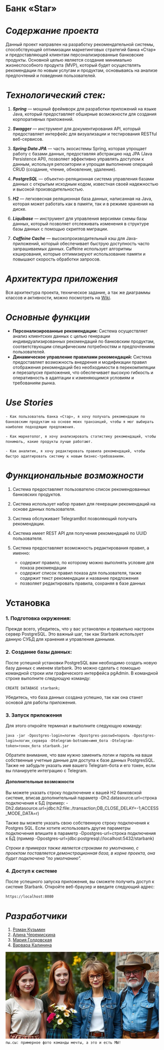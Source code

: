 # **Банк «Star»**

# _Содержание проекта_

Данный проект направлен на разработку рекомендательной системы, способствующей оптимизации маркетинговых стратегий банка «Стар» и предоставляющей клиентам персонализированные банковские продукты. Основной целью является создание минимально жизнеспособного продукта (MVP), который будет осуществлять рекомендации по новым услугам и продуктам, основываясь на анализе предпочтений и поведения пользователей.

# _Технологический стек:_

1. _**Spring**_ — мощный фреймворк для разработки приложений на языке Java, который предоставляет обширные возможности для создания корпоративных приложений.


2. _**Swagger**_ — инструмент для документирования API, который предоставляет интерфейс для визуализации и тестирования RESTful веб-сервисов.


3. _**Spring Data JPA**_ — часть экосистемы Spring, которая упрощает работу с базами данных, предоставляя абстракцию над JPA (Java Persistence API), позволяет эффективно управлять доступом к данным, используя репозитории и упрощая выполнение операций CRUD (создание, чтение, обновление, удаление).


4. _**PostgreSQL**_ — объектно-реляционная система управления базами данных с открытым исходным кодом, известная своей надежностью и высокой производительностью.


5. _**H2**_ — легковесная реляционная база данных, написанная на Java, которая может работать как в памяти, так и в режиме хранения на диске.


6. _**Liquibase**_ — инструмент для управления версиями схемы базы данных, который позволяет отслеживать изменения в структуре базы данных с помощью скриптов миграции.


7. _**Caffeine Cache**_ — высокопроизводительный кэш для Java-приложений, который обеспечивает быструю доступность часто запрашиваемых данных. Caffeine использует алгоритмы кэширования, которые оптимизируют использование памяти и повышают скорость обработки запросов.





# _Архитектура приложения_

Вся архитектура проекта, техническое задание, а так же диаграммы классов и активности, можно посмотреть на [Wiki](https://github.com/idol696/starbank/wiki).


# _Основные функции_

* **Персонализированные рекомендации:** Система осуществляет анализ клиентских данных с целью генерации индивидуализированных рекомендаций по банковским продуктам, соответствующим специфическим потребностям и предпочтениям пользователей.
* **Динамическое управление правилами рекомендаций:** Система предоставляет возможность внедрения и модификации правил отображения рекомендаций без необходимости в перекомпиляции и перезапуске приложения, что обеспечивает высокую гибкость и оперативность в адаптации к изменяющимся условиям и требованиям рынка.

# _Use Stories_

`- Как пользователь банка «Стар», я хочу получать рекомендации по банковским продуктам на основе моих транзакций, чтобы я мог выбирать наиболее подходящие предложения.`

`- Как маркетолог, я хочу анализировать статистику рекомендаций, чтобы понимать, какие продукты лучше работают.`

`- Как аналитик, я хочу редактировать правила рекомендаций, чтобы быстро адаптировать систему к новым бизнес-требованиям.`

# _Функциональные возможности_

1. Система предоставляет пользователю список рекомендованных банковских продуктов.
2. Система использует набор правил для генерации рекомендаций на основе данных пользователя.
3. Система обслуживает TelegramBot позволяющий получать рекомендации. 
4. Система имеет REST API для получения рекомендаций по UUID пользователя.
5. Система предоставляет возможность редактирования правил, а именно:

    * содержит правило, по которому можно выполнять условие для показа рекомендации
    * содержит список правил показа для пользователя, также содержит текст рекомендации и название предложения
    * позволяет редактировать правила, сохраняя в базе данных

# Установка

### 1. Подготовка окружения:

   Прежде всего, убедитесь, что у вас установлен и правильно настроен сервер PostgreSQL. Это важный шаг, так как Starbank использует данную СУБД для хранения и управления данными. 

### 2. Создание базы данных:

   После успешной установки PostgreSQL вам необходимо создать новую базу данных с именем starbank. Это можно сделать с помощью командной строки или графического интерфейса pgAdmin. В командной строке выполните следующую команду:

   `CREATE DATABASE starbank;`

Убедитесь, что база данных создана успешно, так как она станет основой для работы приложения.

### 3. Запуск приложения  

   Для этого откройте терминал и выполните следующую команду:

   `java -jar -Dpostgres-login=логин -Dpostgres-passwd=пароль -Dpostgres-login=логин_сервера -Dtelegram-botname=имя_бота -Dtelegram-token=токен_бота starbank.jar`

   Обратите внимание, что вам нужно заменить логин и пароль на ваши собственные учетные данные для доступа к базе данных PostgresSQL. Также не забудьте указать имя вашего Telegram-бота и его токен, если вы планируете интеграцию с Telegram.

#### Дополнительные возможности

Вы можете указать строку подключение к вашей H2 банковской системе, вписав дополнительный параметр -Dh2.datasource.url=строка подключения к БД (пример: -Dh2.datasource.url=jdbc:h2:file:./transaction;DB_CLOSE_DELAY=-1;ACCESS_MODE_DATA=r)

Также вы можете указать свою собственную строку подключения к Postgres SQL. Если хотите использовать другие параметры подключения впишите в параметр -Dpostgres-url=строка подключения к БД (пример -Dpostgres-url=jdbc:postgresql://localhost:5432/starbank)

_Строки в примерах также является строками по умолчанию, с проектом поставляется демонстрационная база, в корне проекта, она будет подключена "по умолчанию"._

### 4. Доступ к системе  

   После успешного запуска приложения, вы сможете получить доступ к системе Starbank. Откройте веб-браузер и введите следующий адрес:

   `https://localhost:8080`




# _Разработчики_

1. [Роман Кузьмин](https://github.com/idol696)
2. [Алина Черемискина](https://github.com/linskay)
3. [Мария Голдовская](https://github.com/goldovskaya-m)
4. [Варвара Калинина](https://github.com/varyansan)


![img.png](img.png)
`пы.сы: примерное фото команды мечты, а это и есть МЫ!`


